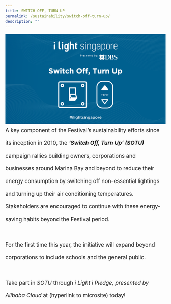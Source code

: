 ```yaml
---
title: SWITCH OFF, TURN UP
permalink: /sustainability/switch-off-turn-up/
description: ""
---
```

<img src="/images/Sustainability/ilight%20switch%20off%20turn%20up%20(1)-03.png" align="left">
<br>
<p style="font-size:17px; line-height:40px">A key component of the Festival’s sustainability efforts since its inception in 2010, the <b><i>‘Switch Off, Turn Up’ (SOTU)</i></b> campaign rallies building owners, corporations and businesses around Marina Bay and beyond to reduce their energy consumption by switching off non-essential lightings and turning up their air conditioning temperatures. Stakeholders are encouraged to continue with these energy-saving habits beyond the Festival period.
<br><br>
For the first time this year, the initiative will expand beyond corporations to include schools and the general public. 
<br><br>
Take part in <i>SOTU</i> through <i>i Light i Pledge, presented by Alibaba Cloud</i> at (hyperlink to microsite) today!
</p>